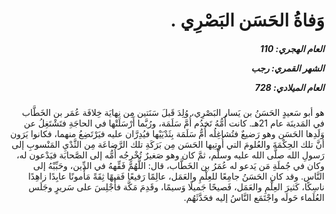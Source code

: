 <h1 dir="rtl">وَفاةُ الحَسَن البَصْرِي .</h1>

<h5 dir="rtl">العام الهجري:  110

الشهر القمري: رجب

العام الميلادي: 728</h5>

<p dir="rtl">هو أبو سَعيدٍ الحَسَنُ بن يَسار البَصْرِي، وُلِدَ قَبلَ سَنَتين مِن نِهايَة خِلافَة عُمَر بن الخَطَّاب في المَدينَة عام 21هـ. كانت أُمُّهُ تَخدُم أُمَّ سَلَمَة، ورُبَّما أَرْسَلَتْها في الحاجَةِ فتَشْتَغِلُ عن وَلَدِها الحَسَن وهو رَضيعٌ فتُشاغِلُه أُمُّ سَلَمَة بِثَدْيَيْها فيُدِرَّان عليه فيَرْتَضِعُ منهما، فكانوا يَرَون أنَّ تلك الحِكْمَةَ والعُلومَ التي أُوتِيها الحَسَن مِن بَرَكَةِ تلك الرَّضاعَة مِن الثَّدْيِ المَنْسوبِ إلى رَسولِ الله صلَّى الله عليه وسلَّم، ثمَّ كان وهو صَغيرٌ تُخْرِجُه أُمُّه إلى الصَّحابَة فيَدْعون له، وكان في جُملَةِ مَن يَدعو له عُمَرُ بن الخَطَّاب، قال: اللَّهُمَّ فَقِّههُ في الدِّين، وحَبِّبْهُ إلى النَّاس. وقد كان الحَسَنُ جامِعًا للعِلْمِ والعَمَل، عالِمًا رَفيعًا فَقيهًا ثِقَةً مَأْمونًا عابِدًا زاهِدًا ناسِكًا، كَثيرَ العِلْمِ والعَمَل، فَصيحًا جَميلًا وَسيمًا، وقَدِمَ مَكَّة فأُجْلِسَ على سَريرٍ وجَلَس العُلَماء حَولَه واجْتَمَع النَّاسُ إليه فحَدَّثَهُم.</p></br>

